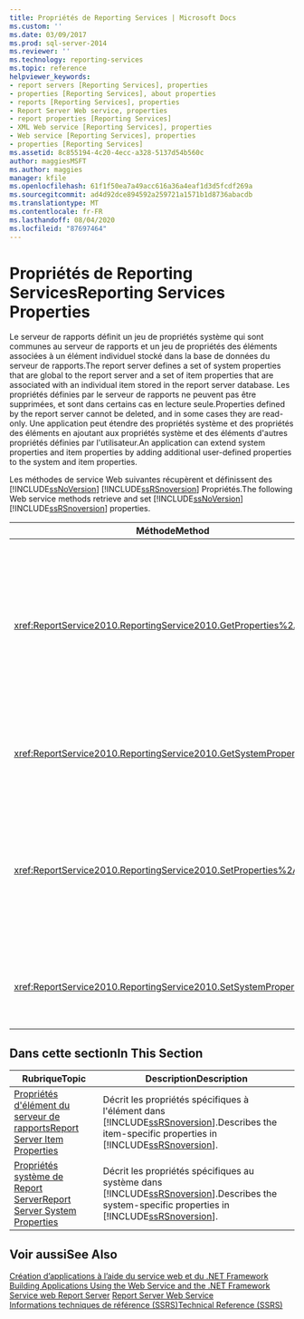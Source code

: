 ```yaml
---
title: Propriétés de Reporting Services | Microsoft Docs
ms.custom: ''
ms.date: 03/09/2017
ms.prod: sql-server-2014
ms.reviewer: ''
ms.technology: reporting-services
ms.topic: reference
helpviewer_keywords:
- report servers [Reporting Services], properties
- properties [Reporting Services], about properties
- reports [Reporting Services], properties
- Report Server Web service, properties
- report properties [Reporting Services]
- XML Web service [Reporting Services], properties
- Web service [Reporting Services], properties
- properties [Reporting Services]
ms.assetid: 8c855194-4c20-4ecc-a328-5137d54b560c
author: maggiesMSFT
ms.author: maggies
manager: kfile
ms.openlocfilehash: 61f1f50ea7a49acc616a36a4eaf1d3d5fcdf269a
ms.sourcegitcommit: ad4d92dce894592a259721a1571b1d8736abacdb
ms.translationtype: MT
ms.contentlocale: fr-FR
ms.lasthandoff: 08/04/2020
ms.locfileid: "87697464"
---
```

# <a name="reporting-services-properties"></a><span data-ttu-id="b4978-102">Propriétés de Reporting Services</span><span class="sxs-lookup"><span data-stu-id="b4978-102">Reporting Services Properties</span></span>
  <span data-ttu-id="b4978-103">Le serveur de rapports définit un jeu de propriétés système qui sont communes au serveur de rapports et un jeu de propriétés des éléments associées à un élément individuel stocké dans la base de données du serveur de rapports.</span><span class="sxs-lookup"><span data-stu-id="b4978-103">The report server defines a set of system properties that are global to the report server and a set of item properties that are associated with an individual item stored in the report server database.</span></span> <span data-ttu-id="b4978-104">Les propriétés définies par le serveur de rapports ne peuvent pas être supprimées, et sont dans certains cas en lecture seule.</span><span class="sxs-lookup"><span data-stu-id="b4978-104">Properties defined by the report server cannot be deleted, and in some cases they are read-only.</span></span> <span data-ttu-id="b4978-105">Une application peut étendre des propriétés système et des propriétés des éléments en ajoutant aux propriétés système et des éléments d'autres propriétés définies par l'utilisateur.</span><span class="sxs-lookup"><span data-stu-id="b4978-105">An application can extend system properties and item properties by adding additional user-defined properties to the system and item properties.</span></span>  
  
 <span data-ttu-id="b4978-106">Les méthodes de service Web suivantes récupèrent et définissent des [!INCLUDE[ssNoVersion](../../../includes/ssnoversion-md.md)] [!INCLUDE[ssRSnoversion](../../../includes/ssrsnoversion-md.md)] Propriétés.</span><span class="sxs-lookup"><span data-stu-id="b4978-106">The following Web service methods retrieve and set [!INCLUDE[ssNoVersion](../../../includes/ssnoversion-md.md)] [!INCLUDE[ssRSnoversion](../../../includes/ssrsnoversion-md.md)] properties.</span></span>  
  
|<span data-ttu-id="b4978-107">Méthode</span><span class="sxs-lookup"><span data-stu-id="b4978-107">Method</span></span>|<span data-ttu-id="b4978-108">Action</span><span class="sxs-lookup"><span data-stu-id="b4978-108">Action</span></span>|  
|------------|------------|  
|<xref:ReportService2010.ReportingService2010.GetProperties%2A>|<span data-ttu-id="b4978-109">Retourne les valeurs d'une ou plusieurs propriétés sur un élément dans la base de données du serveur de rapports.</span><span class="sxs-lookup"><span data-stu-id="b4978-109">Returns the values of one or more properties on an item in the report server database.</span></span>|  
|<xref:ReportService2010.ReportingService2010.GetSystemProperties%2A>|<span data-ttu-id="b4978-110">Retourne une ou plusieurs propriétés système.</span><span class="sxs-lookup"><span data-stu-id="b4978-110">Returns one or more system properties.</span></span>|  
|<xref:ReportService2010.ReportingService2010.SetProperties%2A>|<span data-ttu-id="b4978-111">Définit une ou plusieurs propriétés d'un élément dans la base de données du serveur de rapports.</span><span class="sxs-lookup"><span data-stu-id="b4978-111">Sets one or more properties of an item in the report server database.</span></span>|  
|<xref:ReportService2010.ReportingService2010.SetSystemProperties%2A>|<span data-ttu-id="b4978-112">Définit une ou plusieurs propriétés système.</span><span class="sxs-lookup"><span data-stu-id="b4978-112">Sets one or more system properties.</span></span>|  
  
## <a name="in-this-section"></a><span data-ttu-id="b4978-113">Dans cette section</span><span class="sxs-lookup"><span data-stu-id="b4978-113">In This Section</span></span>  
  
|<span data-ttu-id="b4978-114">Rubrique</span><span class="sxs-lookup"><span data-stu-id="b4978-114">Topic</span></span>|<span data-ttu-id="b4978-115">Description</span><span class="sxs-lookup"><span data-stu-id="b4978-115">Description</span></span>|  
|-----------|-----------------|  
|[<span data-ttu-id="b4978-116">Propriétés d'élément du serveur de rapports</span><span class="sxs-lookup"><span data-stu-id="b4978-116">Report Server Item Properties</span></span>](reporting-services-properties-report-server-item-properties.md)|<span data-ttu-id="b4978-117">Décrit les propriétés spécifiques à l'élément dans [!INCLUDE[ssRSnoversion](../../../includes/ssrsnoversion-md.md)].</span><span class="sxs-lookup"><span data-stu-id="b4978-117">Describes the item-specific properties in [!INCLUDE[ssRSnoversion](../../../includes/ssrsnoversion-md.md)].</span></span>|  
|[<span data-ttu-id="b4978-118">Propriétés système de Report Server</span><span class="sxs-lookup"><span data-stu-id="b4978-118">Report Server System Properties</span></span>](reporting-services-properties-report-server-system-properties.md)|<span data-ttu-id="b4978-119">Décrit les propriétés spécifiques au système dans [!INCLUDE[ssRSnoversion](../../../includes/ssrsnoversion-md.md)].</span><span class="sxs-lookup"><span data-stu-id="b4978-119">Describes the system-specific properties in [!INCLUDE[ssRSnoversion](../../../includes/ssrsnoversion-md.md)].</span></span>|  
  
## <a name="see-also"></a><span data-ttu-id="b4978-120">Voir aussi</span><span class="sxs-lookup"><span data-stu-id="b4978-120">See Also</span></span>  
 <span data-ttu-id="b4978-121">[Création d’applications à l’aide du service web et du .NET Framework](building-applications-using-the-web-service-and-the-net-framework.md) </span><span class="sxs-lookup"><span data-stu-id="b4978-121">[Building Applications Using the Web Service and the .NET Framework](building-applications-using-the-web-service-and-the-net-framework.md) </span></span>  
 <span data-ttu-id="b4978-122">[Service web Report Server](../report-server-web-service.md) </span><span class="sxs-lookup"><span data-stu-id="b4978-122">[Report Server Web Service](../report-server-web-service.md) </span></span>  
 [<span data-ttu-id="b4978-123">Informations techniques de référence &#40;SSRS&#41;</span><span class="sxs-lookup"><span data-stu-id="b4978-123">Technical Reference &#40;SSRS&#41;</span></span>](../../technical-reference-ssrs.md)  
  
  
